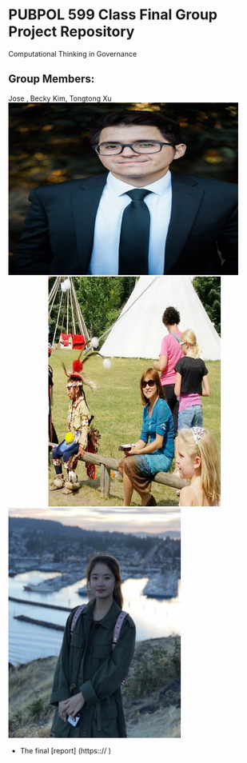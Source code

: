 # PUBPOL 599 Class Final Group Project Repository
Computational Thinking in Governance 

<h2> Group Members: </h2>
Jose , Becky Kim, Tongtong Xu

<left>
<img src="https://github.com/brmkim/599GroupRepo/blob/master/Group%20members/Jose_Luis_Gomez-Angulo.jpg", height="345", width="460"> 
</left>
<center>
<img src="https://github.com/brmkim/599GroupRepo/blob/master/Group%20members/Becky_Kim.jpg", width="345", height="460">  
 </center>
<right>
<img src="https://github.com/brmkim/599GroupRepo/blob/master/Group%20members/Tongtong_Xu.png", width="345", height="460">  
 </right>

* The final [report] (https::// )

